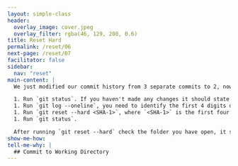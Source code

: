 ```yaml
---
layout: simple-class
header:
  overlay_image: cover.jpeg
  overlay_filter: rgba(46, 129, 200, 0.6)
title: Reset Hard
permalink: /reset/06
next-page: /reset/07
facilitator: false
sidebar:
  nav: "reset"
main-content: |
  We just modified our commit history from 3 separate commits to 2, now we are going to use the `git reset --hard` command to change our commit history even more!

  1. Run `git status`. If you haven't made any changes it should state that everything is up to date. CHECK THIS
  1. Run `git log --oneline`, you need to identify the first 4 digits of the SHA-1 hash associated with the creation of `file-01.md`.
  1. Run `git reset --hard <SHA-1>`, where `<SHA-1>` is the first four digits of the SHA-1 hash associated with the commit for `file-01.md`.
  1. Run `git status`.

  After running `git reset --hard` check the folder you have open, it should be empty! You just deleted all your files! However, we can bring it all back using two _other_ commands, `git reflog` and `git cherry pick`.
show-me-how:
tell-me-why: |
  ## Commit to Working Directory
---
```

